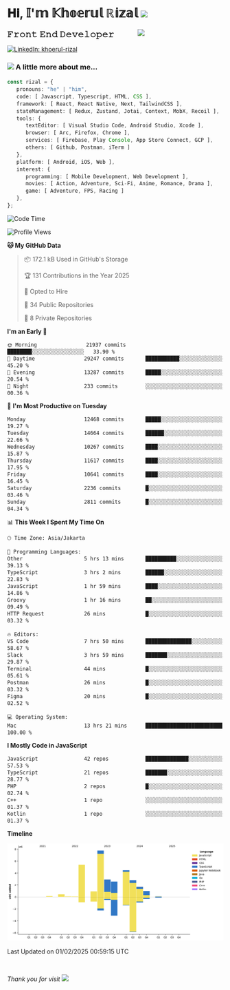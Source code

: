 <h1> 𝐇𝐢, 𝕀'𝕞 𝕂𝕙𝕠𝕖𝕣𝕦𝕝 ℝ𝕚𝕫𝕒𝕝 <img src="https://media.giphy.com/media/mGcNjsfWAjY5AEZNw6/giphy.gif" width="50"></h1>
<img align='right' src="https://media.giphy.com/media/v1.Y2lkPTc5MGI3NjExOWI2ajR2NGJubzBsZHFuaHMwajRrcDNsNXJwOG8yb3F0NjhkNXF4OSZlcD12MV9pbnRlcm5hbF9naWZfYnlfaWQmY3Q9cw/fkZukR450RQ1qnGaq9/giphy.gif" width="200">
<strong style="font-size:20px;">𝙵𝚛𝚘𝚗𝚝 𝙴𝚗𝚍 𝙳𝚎𝚟𝚎𝚕𝚘𝚙𝚎𝚛</strong>
</p></em>

[![LinkedIn: khoerul-rizal](https://img.shields.io/badge/khoerul--rizal-blue?style=flat-square&logo=Linkedin&logoColor=white&link=https://www.linkedin.com/in/khoerul-rizal/)](https://www.linkedin.com/in/khoerul-rizal/)

### <img src="https://media.giphy.com/media/VgCDAzcKvsR6OM0uWg/giphy.gif" width="50"> A little more about me...

```typescript
const rizal = {
   pronouns: "he" | "him",
   code: [ Javascript, Typescript, HTML, CSS ],
   framework: [ React, React Native, Next, TailwindCSS ],
   stateManagement: [ Redux, Zustand, Jotai, Context, MobX, Recoil ],
   tools: {
      textEditor: [ Visual Studio Code, Android Studio, Xcode ],
      browser: [ Arc, Firefox, Chrome ],
      services: [ Firebase, Play Console, App Store Connect, GCP ],
      others: [ Github, Postman, iTerm ]
   },
   platform: [ Android, iOS, Web ],
   interest: {
      programming: [ Mobile Development, Web Development ],
      movies: [ Action, Adventure, Sci-Fi, Anime, Romance, Drama ],
      game: [ Adventure, FPS, Racing ]
   },
};
```

<!--START_SECTION:waka-->
![Code Time](http://img.shields.io/badge/Code%20Time-2%2C146%20hrs%2019%20mins-blue)

![Profile Views](http://img.shields.io/badge/Profile%20Views-1-blue)

**🐱 My GitHub Data** 

> 📦 172.1 kB Used in GitHub's Storage 
 > 
> 🏆 131 Contributions in the Year 2025
 > 
> 💼 Opted to Hire
 > 
> 📜 34 Public Repositories 
 > 
> 🔑 8 Private Repositories 
 > 
**I'm an Early 🐤** 

```text
🌞 Morning                21937 commits       ████████░░░░░░░░░░░░░░░░░   33.90 % 
🌆 Daytime                29247 commits       ███████████░░░░░░░░░░░░░░   45.20 % 
🌃 Evening                13287 commits       █████░░░░░░░░░░░░░░░░░░░░   20.54 % 
🌙 Night                  233 commits         ░░░░░░░░░░░░░░░░░░░░░░░░░   00.36 % 
```
📅 **I'm Most Productive on Tuesday** 

```text
Monday                   12468 commits       █████░░░░░░░░░░░░░░░░░░░░   19.27 % 
Tuesday                  14664 commits       ██████░░░░░░░░░░░░░░░░░░░   22.66 % 
Wednesday                10267 commits       ████░░░░░░░░░░░░░░░░░░░░░   15.87 % 
Thursday                 11617 commits       ████░░░░░░░░░░░░░░░░░░░░░   17.95 % 
Friday                   10641 commits       ████░░░░░░░░░░░░░░░░░░░░░   16.45 % 
Saturday                 2236 commits        █░░░░░░░░░░░░░░░░░░░░░░░░   03.46 % 
Sunday                   2811 commits        █░░░░░░░░░░░░░░░░░░░░░░░░   04.34 % 
```


📊 **This Week I Spent My Time On** 

```text
🕑︎ Time Zone: Asia/Jakarta

💬 Programming Languages: 
Other                    5 hrs 13 mins       ██████████░░░░░░░░░░░░░░░   39.13 % 
TypeScript               3 hrs 2 mins        ██████░░░░░░░░░░░░░░░░░░░   22.83 % 
JavaScript               1 hr 59 mins        ████░░░░░░░░░░░░░░░░░░░░░   14.86 % 
Groovy                   1 hr 16 mins        ██░░░░░░░░░░░░░░░░░░░░░░░   09.49 % 
HTTP Request             26 mins             █░░░░░░░░░░░░░░░░░░░░░░░░   03.32 % 

🔥 Editors: 
VS Code                  7 hrs 50 mins       ███████████████░░░░░░░░░░   58.67 % 
Slack                    3 hrs 59 mins       ███████░░░░░░░░░░░░░░░░░░   29.87 % 
Terminal                 44 mins             █░░░░░░░░░░░░░░░░░░░░░░░░   05.61 % 
Postman                  26 mins             █░░░░░░░░░░░░░░░░░░░░░░░░   03.32 % 
Figma                    20 mins             █░░░░░░░░░░░░░░░░░░░░░░░░   02.52 % 

💻 Operating System: 
Mac                      13 hrs 21 mins      █████████████████████████   100.00 % 
```

**I Mostly Code in JavaScript** 

```text
JavaScript               42 repos            ██████████████░░░░░░░░░░░   57.53 % 
TypeScript               21 repos            ███████░░░░░░░░░░░░░░░░░░   28.77 % 
PHP                      2 repos             █░░░░░░░░░░░░░░░░░░░░░░░░   02.74 % 
C++                      1 repo              ░░░░░░░░░░░░░░░░░░░░░░░░░   01.37 % 
Kotlin                   1 repo              ░░░░░░░░░░░░░░░░░░░░░░░░░   01.37 % 
```



**Timeline**

![Lines of Code chart](https://raw.githubusercontent.com/khoerulrizal/khoerulrizal/main/assets/bar_graph.png)


 Last Updated on 01/02/2025 00:59:15 UTC
<!--END_SECTION:waka-->
</details>
<br/>

<em>Thank you for visit</em> <img src="https://media.giphy.com/media/v1.Y2lkPTc5MGI3NjExcHdvNm1qZWtjaGw0ZjdwM3Z3NnY2dHlueTVuODBta2FiY20wM2YybSZlcD12MV9pbnRlcm5hbF9naWZfYnlfaWQmY3Q9cw/tV25tpdKqdFa9x81k2/giphy.gif" width="40">
